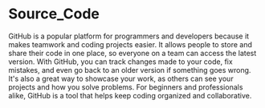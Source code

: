 # Source_Code

GitHub is a popular platform for programmers and developers because it makes teamwork and coding projects easier. It allows people to store and share their code in one place, so everyone on a team can access the latest version. With GitHub, you can track changes made to your code, fix mistakes, and even go back to an older version if something goes wrong. It's also a great way to showcase your work, as others can see your projects and how you solve problems. For beginners and professionals alike, GitHub is a tool that helps keep coding organized and collaborative.
